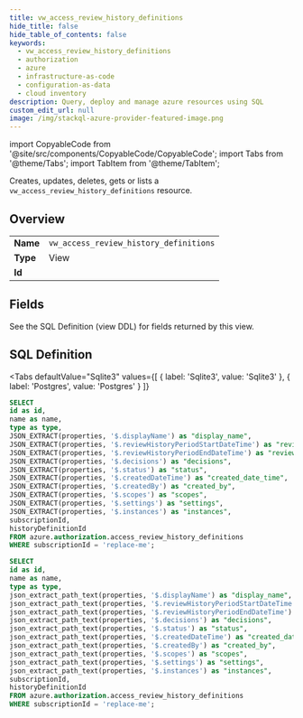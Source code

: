```yaml
--- 
title: vw_access_review_history_definitions
hide_title: false
hide_table_of_contents: false
keywords:
  - vw_access_review_history_definitions
  - authorization
  - azure
  - infrastructure-as-code
  - configuration-as-data
  - cloud inventory
description: Query, deploy and manage azure resources using SQL
custom_edit_url: null
image: /img/stackql-azure-provider-featured-image.png
---
```


import CopyableCode from '@site/src/components/CopyableCode/CopyableCode';
import Tabs from '@theme/Tabs';
import TabItem from '@theme/TabItem';

Creates, updates, deletes, gets or lists a <code>vw_access_review_history_definitions</code> resource.

## Overview
<table><tbody>
<tr><td><b>Name</b></td><td><code>vw_access_review_history_definitions</code></td></tr>
<tr><td><b>Type</b></td><td>View</td></tr>
<tr><td><b>Id</b></td><td><CopyableCode code="azure.authorization.vw_access_review_history_definitions" /></td></tr>
</tbody></table>

## Fields

See the SQL Definition (view DDL) for fields returned by this view.

## SQL Definition

<Tabs
defaultValue="Sqlite3"
values={[
{ label: 'Sqlite3', value: 'Sqlite3' },
{ label: 'Postgres', value: 'Postgres' }
]}
>
<TabItem value="Sqlite3">

```sql
SELECT
id as id,
name as name,
type as type,
JSON_EXTRACT(properties, '$.displayName') as "display_name",
JSON_EXTRACT(properties, '$.reviewHistoryPeriodStartDateTime') as "review_history_period_start_date_time",
JSON_EXTRACT(properties, '$.reviewHistoryPeriodEndDateTime') as "review_history_period_end_date_time",
JSON_EXTRACT(properties, '$.decisions') as "decisions",
JSON_EXTRACT(properties, '$.status') as "status",
JSON_EXTRACT(properties, '$.createdDateTime') as "created_date_time",
JSON_EXTRACT(properties, '$.createdBy') as "created_by",
JSON_EXTRACT(properties, '$.scopes') as "scopes",
JSON_EXTRACT(properties, '$.settings') as "settings",
JSON_EXTRACT(properties, '$.instances') as "instances",
subscriptionId,
historyDefinitionId
FROM azure.authorization.access_review_history_definitions
WHERE subscriptionId = 'replace-me';
```

</TabItem>
<TabItem value="Postgres">

```sql
SELECT
id as id,
name as name,
type as type,
json_extract_path_text(properties, '$.displayName') as "display_name",
json_extract_path_text(properties, '$.reviewHistoryPeriodStartDateTime') as "review_history_period_start_date_time",
json_extract_path_text(properties, '$.reviewHistoryPeriodEndDateTime') as "review_history_period_end_date_time",
json_extract_path_text(properties, '$.decisions') as "decisions",
json_extract_path_text(properties, '$.status') as "status",
json_extract_path_text(properties, '$.createdDateTime') as "created_date_time",
json_extract_path_text(properties, '$.createdBy') as "created_by",
json_extract_path_text(properties, '$.scopes') as "scopes",
json_extract_path_text(properties, '$.settings') as "settings",
json_extract_path_text(properties, '$.instances') as "instances",
subscriptionId,
historyDefinitionId
FROM azure.authorization.access_review_history_definitions
WHERE subscriptionId = 'replace-me';
```

</TabItem>
</Tabs>

